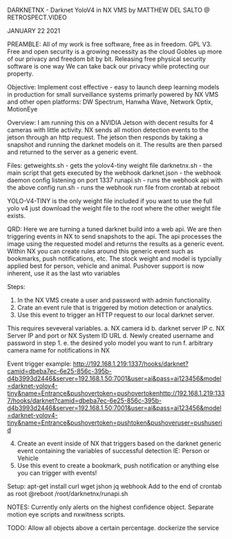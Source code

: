 DARKNETNX - Darknet YoloV4 in NX VMS
by MATTHEW DEL SALTO @ RETROSPECT.VIDEO

JANUARY 22 2021

PREAMBLE:
All of my work is free software, free as in freedom. GPL V3.
Free and open security is a growing necessity as the cloud 
Gobles up more of our privacy and freedom bit by bit.
Releasing free physical security software is one way
We can take back our privacy while protecting our property.



Objective: Implement cost effective - easy to launch deep learning models in production for small surveillance systems primarly powered by NX VMS and other open platforms:
DW Spectrum, Hanwha Wave, Network Optix, MotionEye



Overview:
I am running this on a NVIDIA Jetson with decent results for 4 cameras with little activity.
NX sends all motion detection events to the jetson through an http request. The jetson then responds by taking a snapshot and running the darknet models on it.
The results are then parsed and returned to the server as a generic event.

Files:
getweights.sh - gets the yolov4-tiny weight file
darknetnx.sh - the main script that gets executed by the webhook
darknet.json - the webhook daemon config listening on port 1337
runapi.sh - runs the webhook api with the above config
run.sh - runs the webhook run file from crontab at reboot

YOLO-V4-TINY is the only weight file included if you want to use the full yolo v4 just download the weight file to the root where the other weight file exists.


QRD:
Here we are turning a tuned darknet build into a web api.
We are then triggering events in NX to send snapshots to the api.
The api processes the image using the requested model and returns the results as a generic event.
Within NX you can create rules around this generic event such as bookmarks, push notifications, etc.
The stock weight and model is typcially applied best for person, vehicle and animal.
Pushover support is now inherent, use it as the last wto variables 

Steps:
1. In the NX VMS create a user and password with admin functionality.
2. Crate an event rule that is triggered by motion detection or analytics.
3. Use this event to trigger an HTTP request to our local darknet server.

This requires seveveral variables.
a. NX camera id
b. darknet server IP
c. NX Server IP and port or NX System ID URL
d. Newly created username and password in step 1.
e. the desired yolo model you want to run
f. arbitrary camera name for notifications in NX

Event trigger example:
http://192.168.1.219:1337/hooks/darknet?camid=dbeba7ec-6e25-856c-395b-d4b3993d2446&server=192.168.1.50:7001&user=ai&pass=ai123456&model=darknet-yolov4-tiny&name=Entrance&pushovertoken=pushovertokenhttp://192.168.1.219:1337/hooks/darknet?camid=dbeba7ec-6e25-856c-395b-d4b3993d2446&server=192.168.1.50:7001&user=ai&pass=ai123456&model=darknet-yolov4-tiny&name=Entrance&pushovertoken=pushtoken&pushoveruser=pushuserid

4. Create an event inside of NX that triggers based on the darknet generic event containing the variables of successful detection IE: Person or Vehicle
5. Use this event to create a bookmark, push notification or anything else you can trigger with events!


Setup:
apt-get install curl wget jshon jq webhook
Add to the end of crontab as root
@reboot /root/darknetnx/runapi.sh



NOTES:
Currently only alerts on the highest confidence object.
Separate motion eye scripts and nxwitness scripts.


TODO:
Allow all objects above a certain percentage.
dockerize the service
